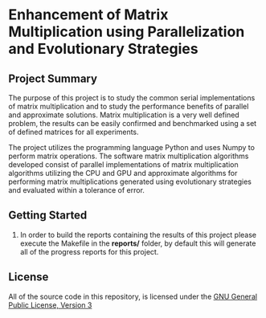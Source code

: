 Enhancement of Matrix Multiplication using Parallelization and Evolutionary Strategies
=======================================================================================

Project Summary
----------------------------------------

The purpose of this project is to study the common serial implementations of
matrix multiplication and to study the performance benefits of parallel and
approximate solutions. Matrix multiplication is a very well defined problem,
the results can be easily confirmed and benchmarked using a set of defined
matrices for all experiments.

The project utilizes the programming language Python and uses Numpy to perform
matrix operations. The software matrix multiplication algorithms developed
consist of parallel implementations of matrix multiplication algorithms
utilizing the CPU and GPU and approximate algorithms for performing matrix
multiplications generated using evolutionary strategies and evaluated within a
tolerance of error.


Getting Started
----------------------------------------

1.  In order to build the reports containing the results of this project please
    execute the Makefile in the **reports/** folder, by default this will
    generate all of the progress reports for this project.


License
---------------------------

All of the source code in this repository, is licensed under the 
[GNU General Public License, Version 3](http://www.gnu.org/licenses/gpl.html)